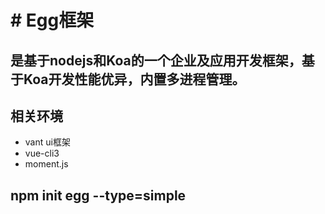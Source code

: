 # # Egg框架

## 是基于nodejs和Koa的一个企业及应用开发框架，基于Koa开发性能优异，内置多进程管理。

## 相关环境
  - vant ui框架
  - vue-cli3
  - moment.js

## npm init egg --type=simple
